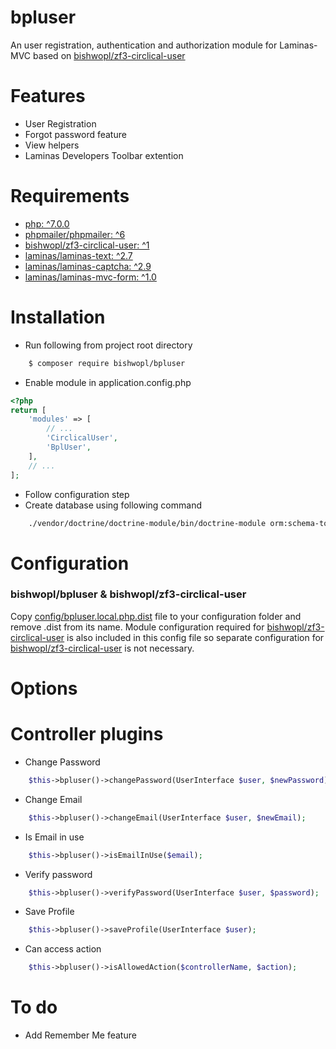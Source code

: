 # bpluser
An user registration, authentication and authorization module for Laminas-MVC based on [bishwopl/zf3-circlical-user](https://github.com/bishwopl/zf3-circlical-user/)

# Features
* User Registration
* Forgot password feature
* View helpers
* Laminas Developers Toolbar extention

# Requirements
* [php: ^7.0.0](https://secure.php.net/)
* [phpmailer/phpmailer: ^6](https://github.com/PHPMailer/PHPMailer)
* [bishwopl/zf3-circlical-user: ^1](https://github.com/bishwopl/zf3-circlical-user/)
* [laminas/laminas-text: ^2.7](https://github.com/laminas/laminas-text/)
* [laminas/laminas-captcha: ^2.9](https://github.com/laminas/laminas-text/)
* [laminas/laminas-mvc-form: ^1.0](https://github.com/laminas/laminas-mvc-form/)
    
# Installation
* Run following from project root directory 
```bash
    $ composer require bishwopl/bpluser
```
* Enable module in application.config.php
```php
<?php
return [
    'modules' => [
        // ...
        'CirclicalUser',
        'BplUser',
    ],
    // ...
];
```
* Follow configuration step
* Create database using following command 
```bash
    ./vendor/doctrine/doctrine-module/bin/doctrine-module orm:schema-tool:create
```
# Configuration

### bishwopl/bpluser & bishwopl/zf3-circlical-user
Copy [config/bpluser.local.php.dist](https://github.com/bishwopl/bpluser/blob/master/config/bpluser.local.php.dist) file to your configuration folder and remove .dist from its name. Module configuration required for [bishwopl/zf3-circlical-user](https://github.com/bishwopl/zf3-circlical-user/) is also included in this config file so separate configuration for [bishwopl/zf3-circlical-user](https://github.com/bishwopl/zf3-circlical-user/) is not necessary.

# Options

# Controller plugins
* Change Password
```php
    $this->bpluser()->changePassword(UserInterface $user, $newPassword);
```
* Change Email
```php
    $this->bpluser()->changeEmail(UserInterface $user, $newEmail);
```
* Is Email in use
```php
    $this->bpluser()->isEmailInUse($email);
```
* Verify password
```php
    $this->bpluser()->verifyPassword(UserInterface $user, $password);
```
* Save Profile
```php
    $this->bpluser()->saveProfile(UserInterface $user);
```
* Can access action
```php
    $this->bpluser()->isAllowedAction($controllerName, $action);
```
# To do 
* Add Remember Me feature
